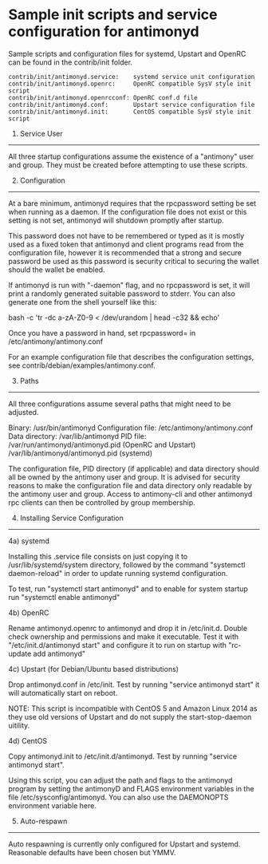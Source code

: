 Sample init scripts and service configuration for antimonyd
==========================================================

Sample scripts and configuration files for systemd, Upstart and OpenRC
can be found in the contrib/init folder.

    contrib/init/antimonyd.service:    systemd service unit configuration
    contrib/init/antimonyd.openrc:     OpenRC compatible SysV style init script
    contrib/init/antimonyd.openrcconf: OpenRC conf.d file
    contrib/init/antimonyd.conf:       Upstart service configuration file
    contrib/init/antimonyd.init:       CentOS compatible SysV style init script

1. Service User
---------------------------------

All three startup configurations assume the existence of a "antimony" user
and group.  They must be created before attempting to use these scripts.

2. Configuration
---------------------------------

At a bare minimum, antimonyd requires that the rpcpassword setting be set
when running as a daemon.  If the configuration file does not exist or this
setting is not set, antimonyd will shutdown promptly after startup.

This password does not have to be remembered or typed as it is mostly used
as a fixed token that antimonyd and client programs read from the configuration
file, however it is recommended that a strong and secure password be used
as this password is security critical to securing the wallet should the
wallet be enabled.

If antimonyd is run with "-daemon" flag, and no rpcpassword is set, it will
print a randomly generated suitable password to stderr.  You can also
generate one from the shell yourself like this:

bash -c 'tr -dc a-zA-Z0-9 < /dev/urandom | head -c32 && echo'

Once you have a password in hand, set rpcpassword= in /etc/antimony/antimony.conf

For an example configuration file that describes the configuration settings,
see contrib/debian/examples/antimony.conf.

3. Paths
---------------------------------

All three configurations assume several paths that might need to be adjusted.

Binary:              /usr/bin/antimonyd
Configuration file:  /etc/antimony/antimony.conf
Data directory:      /var/lib/antimonyd
PID file:            /var/run/antimonyd/antimonyd.pid (OpenRC and Upstart)
                     /var/lib/antimonyd/antimonyd.pid (systemd)

The configuration file, PID directory (if applicable) and data directory
should all be owned by the antimony user and group.  It is advised for security
reasons to make the configuration file and data directory only readable by the
antimony user and group.  Access to antimony-cli and other antimonyd rpc clients
can then be controlled by group membership.

4. Installing Service Configuration
-----------------------------------

4a) systemd

Installing this .service file consists on just copying it to
/usr/lib/systemd/system directory, followed by the command
"systemctl daemon-reload" in order to update running systemd configuration.

To test, run "systemctl start antimonyd" and to enable for system startup run
"systemctl enable antimonyd"

4b) OpenRC

Rename antimonyd.openrc to antimonyd and drop it in /etc/init.d.  Double
check ownership and permissions and make it executable.  Test it with
"/etc/init.d/antimonyd start" and configure it to run on startup with
"rc-update add antimonyd"

4c) Upstart (for Debian/Ubuntu based distributions)

Drop antimonyd.conf in /etc/init.  Test by running "service antimonyd start"
it will automatically start on reboot.

NOTE: This script is incompatible with CentOS 5 and Amazon Linux 2014 as they
use old versions of Upstart and do not supply the start-stop-daemon uitility.

4d) CentOS

Copy antimonyd.init to /etc/init.d/antimonyd. Test by running "service antimonyd start".

Using this script, you can adjust the path and flags to the antimonyd program by
setting the antimonyD and FLAGS environment variables in the file
/etc/sysconfig/antimonyd. You can also use the DAEMONOPTS environment variable here.

5. Auto-respawn
-----------------------------------

Auto respawning is currently only configured for Upstart and systemd.
Reasonable defaults have been chosen but YMMV.
